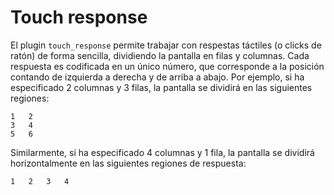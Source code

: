 # Touch response

El plugin `touch_response` permite trabajar con respestas táctiles (o clicks de ratón) de forma sencilla, dividiendo la pantalla en filas y columnas. Cada respuesta es codificada en un único número, que corresponde a la posición contando de izquierda a derecha y de arriba a abajo. Por ejemplo, si ha especificado 2 columnas y 3 filas, la pantalla se dividirá en las siguientes regiones:

	1	2
	3	4
	5	6

Similarmente, si ha especificado 4 columnas y 1 fila, la pantalla se dividirá horizontalmente en las siguientes regiones de respuesta: 

	1	2	3	4
